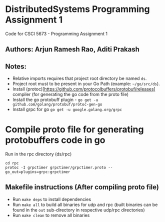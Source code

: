 # DistributedSystems Programming Assignment 1

Code for CSCI 5673 - Programming Assignment 1

## Authors: Arjun Ramesh Rao, Aditi Prakash

## Notes:
* Relative imports requires that project root directory be named `ds`.
* Project root must to be present in your Go Path (example: `~/go/src/ds`).
* Install (protoc)[https://github.com/protocolbuffers/protobuf/releases] compiler (for generating the go code from the proto file)
* Install the go protobuff plugin - `go get -u github.com/golang/protobuf/protoc-gen-go`
* Install grpc for go `go get -u google.golang.org/grpc`


# Compile proto file for generating protobuffers code in go

Run in the rpc directory (ds/rpc)
```
cd rpc
protoc -I grpctimer grpctimer/grpctimer.proto --go_out=plugins=grpc:grpctimer
```

## Makefile instructions (After compiling proto file)

* Run `make deps` to install dependencies
* Run `make all` to build all binaries for udp and rpc (built binaries can be found in the `out` sub-directory in respective udp/rpc directories)
* Run `make clean` to remove all binaries
